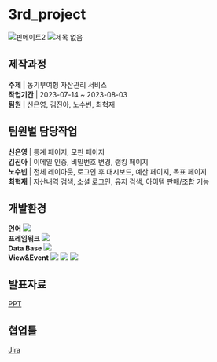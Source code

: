 # 3rd_project
![핀메이트2](https://github.com/PHP-506-Money/3rd_project/assets/126547900/33d22893-0e7b-49c1-8a2a-ff38810c42e1)
![제목 없음](https://github.com/PHP-506-Money/3rd_project/assets/126547900/8c5f8d32-733b-4027-b737-9f6fe674b018)

## 제작과정
__주제__ | 동기부여형 자산관리 서비스<br>
__작업기간__ | 2023-07-14 ~ 2023-08-03<br>
__팀원__ | 신은영, 김진아, 노수빈, 최혁재<br>

## 팀원별 담당작업
__신은영__ | 통계 페이지, 모핀 페이지<br>
__김진아__ | 이메일 인증, 비밀번호 변경, 랭킹 페이지<br>
__노수빈__ | 전체 레이아웃, 로그인 후 대시보드, 예산 페이지, 목표 페이지<br>
__최혁재__ | 자산내역 검색, 소셜 로그인, 유저 검색, 아이템 판매/조합 기능<br>

## 개발환경
__언어__ <img src="https://img.shields.io/badge/PHP-777BB4?style=flat-square&logo=php&logoColor=white"/><br>
__프레임워크__  <img src="https://img.shields.io/badge/Laravel-v9-orange?style=flat-square&logo=laravel&logoColor=white"><br>
__Data Base__  <img src="https://img.shields.io/badge/MariaDB-003545?style=flat-square&logo=mariaDB&logoColor=white"/><br>
__View&Event__  <img src="https://img.shields.io/badge/HTML5-E34F26?style=flat-square&logo=html5&logoColor=white"/> <img src="https://img.shields.io/badge/CSS3-1572B6?style=flat-square&logo=css3&logoColor=white"/> <img src="https://img.shields.io/badge/javascript-F7DF1E?style=for-the-badge&logo=javascript&logoColor=black"><br>

## 발표자료
[PPT](https://www.canva.com/design/DAFpnSI6ZK8/Gk4uoCfI-7-dKKoVfqFjGg/edit?utm_content=DAFpnSI6ZK8&utm_campaign=designshare&utm_medium=link2&utm_source=sharebutton)

## 협업툴
[Jira](https://php-506-money.atlassian.net/jira/software/projects/MV/boards/3/timeline?shared=&atlOrigin=eyJpIjoiMTBlMDZmZmM5ZDcyNDFhNmE0OTlmMzEyMWM5NGY5ODgiLCJwIjoiaiJ9)
